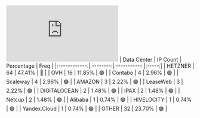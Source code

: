 ![Diagramm](https://github.com/obajay/StateSync-snapshots/blob/main/Projects/Juno/1/README.md)
| Data Center | IP Count | Percentage | Freq |
|:------------:|:--------:|:-----------:|:-----:|
| HETZNER | 64 | 47.41% | 🔴 |
| OVH | 16 | 11.85% | 🟢 |
| Contabo | 4 | 2.96% | 🟢 |
| Scaleway | 4 | 2.96% | 🟢 |
| AMAZON | 3 | 2.22% | 🟢 |
| LeaseWeb | 3 | 2.22% | 🟢 |
| DIGITALOCEAN | 2 | 1.48% | 🟢 |
| IPAX | 2 | 1.48% | 🟢 |
| Netcup | 2 | 1.48% | 🟢 |
| Alibaba | 1 | 0.74% | 🟢 |
| HIVELOCITY | 1 | 0.74% | 🟢 |
| Yandex.Cloud | 1 | 0.74% | 🟢 |
| OTHER | 32 | 23.70% | 🟢 |